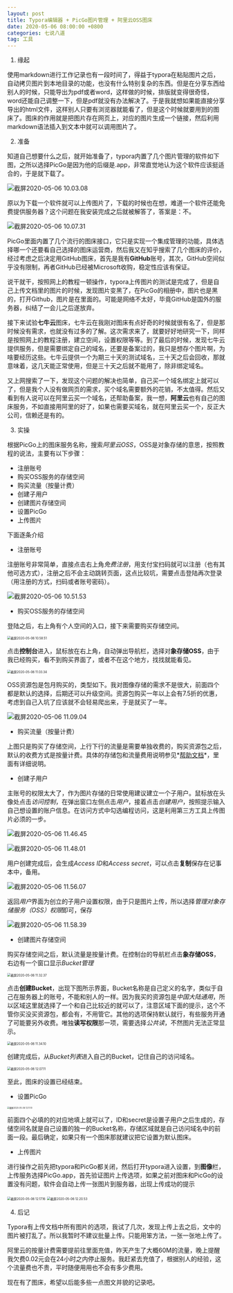 ```yaml
---
layout: post
title: Typora编辑器 + PicGo图片管理 + 阿里云OSS图床
date: 2020-05-06 08:00:00 +0800
categories: 七说八道
tag: 工具
---
```




1. 缘起

使用markdown进行工作记录也有一段时间了，得益于typora在粘贴图片之后，自动拷贝图片到本地目录的功能，也没有什么特别复杂的东西。但是在分享东西给别人的时候，只能导出为pdf或者word，这样做的时候，排版就变得很奇怪，word还能自己调整一下，但是pdf就没有办法解决了。于是我就想如果能直接分享导出的html文件，这样别人只要有浏览器就能看了，但是这个时候就要用到的图床了。图床的作用就是把图片存在网页上，对应的图片生成一个链接，然后利用markdown语法插入到文本中就可以调用图片了。

2. 准备

知道自己想要什么之后，就开始准备了，typora内置了几个图片管理的软件如下图，之所以选择PicGo是因为他的后缀是.app，非常直觉地认为这个软件应该挺适合的，于是就下载了。

![截屏2020-05-06 10.03.08](https://jcxs2014.oss-cn-shanghai.aliyuncs.com/20201002011608.png)

原以为下载一个软件就可以上传图片了，下载的时候也在想，难道一个软件还能免费提供服务器？这个问题在我安装完成之后就被解答了，答案是：不。

![截屏2020-05-06 10.07.31](https://jcxs2014.oss-cn-shanghai.aliyuncs.com/20201002011618.png)

PicGo里面内置了几个流行的图床接口，它只是实现一个集成管理的功能，具体选择哪一个还要看自己选择的图床运营商，然后我又在知乎搜索了几个图床的评价，经过考虑之后决定用GitHub图床，首先是我有**GitHub**账号，其次，GitHub空间似乎没有限制，再者GitHub已经被Microsoft收购，稳定性应该有保证。

说干就干，按照网上的教程一顿操作，typora上传图片的测试是完成了，但是自己上传文档里的图片的时候，发现图片变黑了，在PicGo的相册中，图片也是黑的，打开Github，图片是在里面的。可能是网络不太好，毕竟GitHub是国外的服务器，纠结了一会儿之后遂放弃。

接下来试验**七牛云**图床，七牛云在我刚对图床有点好奇的时候就很有名了，但是那时候没有需求，也就没有过多的了解。这次需求来了，就要好好地研究一下，同样是按照网上的教程注册，建立空间，设置权限等等。到了最后的时候，发现七牛云提供服务，但是需要绑定自己的域名，还要是备案过的，我只是想存个图片啊，为啥要经历这些。七牛云提供一个为期三十天的测试域名，三十天之后会回收，那就意味着，这几天能正常使用，但是三十天之后就不能用了，除非绑定域名。

又上网搜索了一下，发现这个问题的解决也简单，自己买一个域名绑定上就可以了，但是我个人没有做网页的需求，买个域名需要额外的花销，不太值得。然后又看到有人说可以在阿里云买一个域名，还帮助备案，我一想，**阿里云**也有自己的图床服务，不如直接用阿里的好了，如果也需要买域名，就在阿里云买一个，反正大公司，信赖还是有的。

3. 实操

根据PicGo上的图床服务名称，搜索*阿里云OSS*，OSS是对象存储的意思，按照教程的说法，主要有以下步骤：

- 注册账号
- 购买OSS服务的存储空间
- 购买流量（按量计费）
- 创建子用户
- 创建图片存储空间
- 设置PicGo
- 上传图片

下面逐条介绍

- 注册账号

注册账号非常简单，直接点击右上角*免费注册*，用支付宝扫码就可以注册（也有其他可选方式），注册之后不会主动跳转页面，这点比较坑，需要点击登陆再次登录（用注册的方式，扫码或者账号密码）。

![截屏2020-05-06 10.51.53](https://jcxs2014.oss-cn-shanghai.aliyuncs.com/20201002011624.png)

- 购买OSS服务的存储空间

登陆之后，右上角有个人空间的入口，接下来需要购买存储空间。

<img src="https://jcxs2014.oss-cn-shanghai.aliyuncs.com/20201002011631.png" alt="截屏2020-05-06 10.58.51" style="zoom: 50%;" />

点击**控制台**进入，鼠标放在右上角，自动弹出导航栏，选择对**象存储OSS**，由于我已经购买，看不到购买界面了，或者不在这个地方，找找就能看见。

<img src="https://jcxs2014.oss-cn-shanghai.aliyuncs.com/20201002011641.png" alt="截屏2020-05-06 11.03.34" style="zoom:50%;" />

OSS资源包是包月购买的，类型如下。我对图像存储的需求不是很大，前面四个都是默认的选择，后期还可以升级空间。资源包购买一年以上会有7.5折的优惠，考虑到自己入坑了应该就不会轻易爬出来，于是就买了一年。

![截屏2020-05-06 11.09.04](https://jcxs2014.oss-cn-shanghai.aliyuncs.com/20201002011646.png)

- 购买流量（按量计费）

上图只是购买了存储空间，上行下行的流量是需要单独收费的，购买资源包之后，默认的收费方式是按量计费。具体的存储包和流量费用说明参见*[帮助文档](https://help.aliyun.com/document_detail/59636.html?spm=5176.8465980.0.0.4e701450ChgEGF)*，里面有详细说明。

- 创建子用户

主账号的权限太大了，作为图片存储的日常使用建议建立一个子用户。鼠标放在头像处点击*访问控制*，在弹出窗口左侧点击*用户*，接着点击*创建用户*，按照提示输入自己想设置的账户信息。在访问方式中勾选编程访问，这是利用第三方工具上传图片必须的一步。

![截屏2020-05-06 11.46.45](https://jcxs2014.oss-cn-shanghai.aliyuncs.com/20201002011651.png)

![截屏2020-05-06 11.48.01](https://jcxs2014.oss-cn-shanghai.aliyuncs.com/20201002011655.png)

用户创建完成后，会生成*Access ID*和*Access secret*，可以点击**复制**保存在记事本中，备用。

![截屏2020-05-06 11.56.07](https://jcxs2014.oss-cn-shanghai.aliyuncs.com/20201002011700.png)

返回*用户*界面为创立的子用户设置权限，由于只是图片上传，所以选择*管理对象存储服务（OSS）权限*即可，保存

![截屏2020-05-06 11.58.39](https://jcxs2014.oss-cn-shanghai.aliyuncs.com/20201002011705.png)

- 创建图片存储空间

购买存储空间之后，默认流量是按量计费。在控制台的导航栏点击**象存储OSS**，右边有一个窗口显示*Bucket管理*

<img src="https://jcxs2014.oss-cn-shanghai.aliyuncs.com/20201002011709.png" alt="截屏2020-05-06 11.32.37" style="zoom:50%;" />

点击**创建Bucket**，出现下图所示界面，Bucket名称是自己定义的名字，类似于自己在服务器上的账号，不能和别人的一样。因为我买的资源包是*中国大陆通用*，所以区域这里就选择了一个和自己比较近的就可以了，注意区域下面的提示，这个不管你买没买资源包，都会有，不用管它。其他的选项保持默认就行，有些服务开通了可能要另外收费。唯独**读写权限**那一项，需要选择*公共读*，不然图片无法正常显示。

<img src="https://jcxs2014.oss-cn-shanghai.aliyuncs.com/20201002011713.png" alt="截屏2020-05-06 11.34.10" style="zoom:50%;" />

创建完成后，从*Bucket列表*进入自己的Bucket，记住自己的访问域名。

<img src="https://jcxs2014.oss-cn-shanghai.aliyuncs.com/20201002011720.png" alt="截屏2020-05-06 12.07.11" style="zoom:50%;" />

至此，图床的设置已经结束。

- 设置PicGo

<img src="https://jcxs2014.oss-cn-shanghai.aliyuncs.com/20201002011724.png" alt="截屏2020-05-06 12.11.10" style="zoom: 33%;" />

前面四个必填的的对应地填上就可以了，ID和secret是设置子用户之后生成的，存储空间名就是自己设置的独一的Bucket名称，存储区域就是自己访问域名中的前面一段。最后确定，如果只有一个图床那就建议把它设置为默认图床。

- 上传图片

进行操作之前先把typora和PicGo都关闭，然后打开typora进入设置，到**图像**栏，上传服务选择PicGo.app，首先验证图片上传选项，如果之前对图床和PicGo的设置没有问题，软件会自动上传一张图片到服务器，出现上传成功的提示

<img src="https://jcxs2014.oss-cn-shanghai.aliyuncs.com/20201002011729.png" alt="截屏2020-05-06 12.17.16" style="zoom:50%;" />

<img src="https://jcxs2014.oss-cn-shanghai.aliyuncs.com/20201002011735.png" alt="截屏2020-05-06 12.20.53" style="zoom:50%;" />

4. 后记

Typora有上传文档中所有图片的选项，我试了几次，发现上传上去之后，文中的图片被打乱了。所以我暂时不建议批量上传。只能用笨方法，一张一张地上传了。

阿里云的按量计费需要提前往里面充值，昨天产生了大概60M的流量，晚上提醒我欠费0.02元会在24小时之内停止服务。我赶紧去充值了，根据别人的经验，这个流量费也不贵，平时随便用用也不会有多少费用。

现在有了图床，希望以后能多些一点图文并貌的记录吧。